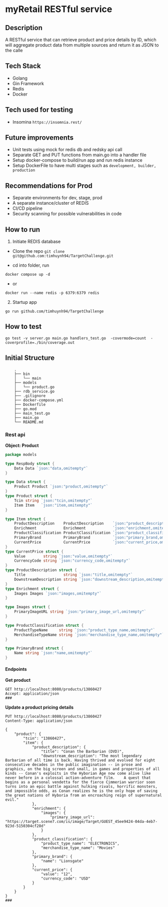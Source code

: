 # myRetail RESTful service

## Description
A RESTful service that can retrieve product and
price details by ID, which will aggregate product data from multiple
sources and return it as JSON to the calle

## Tech Stack
- Golang
- Gin Framework
- Redis
- Docker

## Tech used for testing
- Insomina `https://insomnia.rest/`

## Future improvements
- Unit tests using mock for redis db and redsky api call
- Separate GET and PUT functions from main.go into a handler file
- Setup docker-compose to build/run app and run redis instance
- Setup DockerFile to have multi stages such as `development, builder, production`

## Recommendations for Prod
- Separate environments for dev, stage, prod
- A separate instance/cluster of REDIS 
- CI/CD pipeline
- Security scanning for possible vulnerabilities in code

## How to run

1. Initiate REDIS database

- Clone the repo `git clone git@github.com:timhuynh94/TargetChallenge.git`

- cd into folder, run
 ```shell script 
docker compose up -d
```

- or 

```shell script
docker run --name redis -p 6379:6379 redis
```

2. Startup app
```shell script
go run github.com/timhuynh94/TargetChallenge
```


## How to test
```shell script
go test -v server.go main.go handlers_test.go  -covermode=count  -coverprofile=./bin/coverage.out
```

## Initial Structure
```
    .
    ├── bin
    │   └── main
    ├── models
    │   └── product.go
    ├── rdb_service.go
    ├── .gitignore
    ├── docker-compose.yml
    ├── Dockerfile
    ├── go.mod
    ├── main_test.go
    ├── main.go
    └── README.md
```

### Rest api
**Object: Product**
```go
package models

type RespBody struct {
	Data Data `json:"data,omitempty"`
}

type Data struct {
	Product Product `json:"product,omitempty"`
}
type Product struct {
	Tcin string `json:"tcin,omitempty"`
	Item Item   `json:"item,omitempty"`
}

type Item struct {
	ProductDescription    ProductDescription    `json:"product_description,omitempty"`
	Enrichment            Enrichment            `json:"enrichment,omitempty"`
	ProductClassification ProductClassification `json:"product_classification,omitempty"`
	PrimaryBrand          PrimaryBrand          `json:"primary_brand,omitempty"`
	CurrentPrice          CurrentPrice          `json:"current_price,omitempty"`
}
type CurrentPrice struct {
	Value        string `json:"value,omitempty"`
	CurrencyCode string `json:"currency_code,omitempty"`
}
type ProductDescription struct {
	Title                 string `json:"title,omitempty"`
	DownstreamDescription string `json:"downstream_description,omitempty"`
}
type Enrichment struct {
	Images Images `json:"images,omitempty"`
}

type Images struct {
	PrimaryImageURL string `json:"primary_image_url,omitempty"`
}

type ProductClassification struct {
	ProductTypeName     string `json:"product_type_name,omitempty"`
	MerchandiseTypeName string `json:"merchandise_type_name,omitempty"`
}

type PrimaryBrand struct {
	Name string `json:"name,omitempty"`
}
```

#### Endpoints

**Get product**
```http request
GET http://localhost:8080/products/13860427
Accept: application/json
###
```

**Update a product pricing details**
```http request
PUT http://localhost:8080/products/13860427
Content-Type: application/json

{
	"product": {
		"tcin": "13860427",
		"item": {
			"product_description": {
				"title": "Conan the Barbarian (DVD)",
				"downstream_description": "The most legendary Barbarian of all time is back. Having thrived and evolved for eight consecutive decades in the public imagination -- in prose and graphics, on the big screen and small, in games and properties of all kinds -- Conan's exploits in the Hyborian Age now come alive like never before in a colossal action-adventure film.    A quest that begins as a personal vendetta for the fierce Cimmerian warrior soon turns into an epic battle against hulking rivals, horrific monsters, and impossible odds, as Conan realizes he is the only hope of saving the great nations of Hyboria from an encroaching reign of supernatural evil."
			},
			"enrichment": {
				"images": {
					"primary_image_url": "https://target.scene7.com/is/image/Target/GUEST_45ee9424-04da-4eb7-923d-5150304cf28d"
				}
			},
			"product_classification": {
				"product_type_name": "ELECTRONICS",
				"merchandise_type_name": "Movies"
			},
			"primary_brand": {
				"name": "Lionsgate"
			},
			"current_price": {
				"value": "12",
				"currency_code": "USD"
			}
		}
	}
}
###
```


